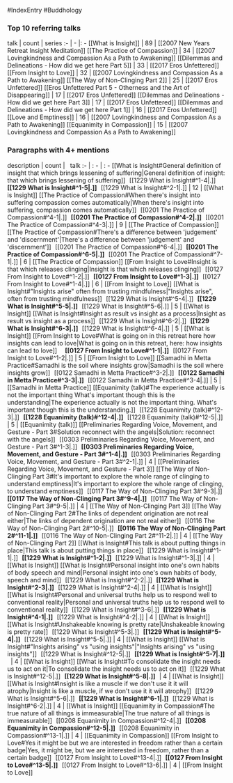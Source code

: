 #IndexEntry #Buddhology

### Top 10 referring talks
talk | count | series
:- | - |: -
[[What is Insight]] | 89 | [[2007 New Years Retreat Insight Meditation]]
[[The Practice of Compassion]] | 34 | [[2007 Lovingkindness and Compassion As a Path to Awakening]]
[[Dilemmas and Delineations - How did we get here Part 5]] | 33 | [[2017 Eros Unfettered]]
[[From Insight to Love]] | 32 | [[2007 Lovingkindness and Compassion As a Path to Awakening]]
[[The Way of Non-Clinging Part 2]] | 25 | [[2017 Eros Unfettered]]
[[Eros Unfettered Part 5 - Otherness and the Art of Disappearing]] | 17 | [[2017 Eros Unfettered]]
[[Dilemmas and Delineations - How did we get here Part 3]] | 17 | [[2017 Eros Unfettered]]
[[Dilemmas and Delineations - How did we get here Part 1]] | 16 | [[2017 Eros Unfettered]]
[[Love and Emptiness]] | 16 | [[2007 Lovingkindness and Compassion As a Path to Awakening]]
[[Equanimity in Compassion]] | 15 | [[2007 Lovingkindness and Compassion As a Path to Awakening]]

### Paragraphs with 4+ mentions
description | count | &nbsp;&nbsp;talk
:- | : - | : -
[[What is Insight#General definition of insight that which brings lessening of suffering\|General definition of insight: that which brings lessening of suffering]] &nbsp;&nbsp;[[1229 What is Insight#^1-4\|.]] &nbsp; **[[1229 What is Insight#^1-5\|.]]** &nbsp; [[1229 What is Insight#^2-1\|.]] | 12 | [[What is Insight]]
[[The Practice of Compassion#When there's insight into suffering compassion comes automatically\|When there's insight into suffering, compassion comes automatically]] &nbsp;&nbsp;[[0201 The Practice of Compassion#^4-1\|.]] &nbsp; **[[0201 The Practice of Compassion#^4-2\|.]]** &nbsp; [[0201 The Practice of Compassion#^4-3\|.]] | 9 | [[The Practice of Compassion]]
[[The Practice of Compassion#There's a difference between 'judgement' and 'discernment'\|There's a difference between 'judgement' and 'discernment']] &nbsp;&nbsp;[[0201 The Practice of Compassion#^6-4\|.]] &nbsp; **[[0201 The Practice of Compassion#^6-5\|.]]** &nbsp; [[0201 The Practice of Compassion#^7-1\|.]] | 6 | [[The Practice of Compassion]]
[[From Insight to Love#Insight is that which releases clinging\|Insight is that which releases clinging]] &nbsp;&nbsp;[[0127 From Insight to Love#^1-2\|.]] &nbsp; **[[0127 From Insight to Love#^1-3\|.]]** &nbsp; [[0127 From Insight to Love#^1-4\|.]] | 6 | [[From Insight to Love]]
[[What is Insight#"Insights arise" often from trusting mindfulness\|"Insights arise", often from trusting mindfulness]] &nbsp;&nbsp;[[1229 What is Insight#^5-4\|.]] &nbsp; **[[1229 What is Insight#^5-5\|.]]** &nbsp; [[1229 What is Insight#^5-6\|.]] | 5 | [[What is Insight]]
[[What is Insight#Insight as result vs insight as a process\|Insight as result vs insight as a process]] &nbsp;&nbsp;[[1229 What is Insight#^6-2\|.]] &nbsp; **[[1229 What is Insight#^6-3\|.]]** &nbsp; [[1229 What is Insight#^6-4\|.]] | 5 | [[What is Insight]]
[[From Insight to Love#What is going on in this retreat here how insights can lead to love\|What is going on in this retreat, here: how insights can lead to love]] &nbsp;&nbsp; &nbsp; **[[0127 From Insight to Love#^1-1\|.]]** &nbsp; [[0127 From Insight to Love#^1-2\|.]] | 5 | [[From Insight to Love]]
[[Samadhi in Metta Practice#Samadhi is the soil where insights grow\|Samadhi is the soil where insights grow]] &nbsp;&nbsp;[[0122 Samadhi in Metta Practice#^3-2\|.]] &nbsp; **[[0122 Samadhi in Metta Practice#^3-3\|.]]** &nbsp; [[0122 Samadhi in Metta Practice#^3-4\|.]] | 5 | [[Samadhi in Metta Practice]]
[[Equanimity (talk)#The experience actually is not the important thing What's important though this is the understanding\|The experience actually is not the important thing. What's important though this is the understanding.]] &nbsp;&nbsp;[[1228 Equanimity (talk)#^12-3\|.]] &nbsp; **[[1228 Equanimity (talk)#^12-4\|.]]** &nbsp; [[1228 Equanimity (talk)#^12-5\|.]] | 5 | [[Equanimity (talk)]]
[[Preliminaries Regarding Voice, Movement, and Gesture - Part 3#Solution reconnect with the angels\|Solution: reconnect with the angels]] &nbsp;&nbsp;[[0303 Preliminaries Regarding Voice, Movement, and Gesture - Part 3#^1-3\|.]] &nbsp; **[[0303 Preliminaries Regarding Voice, Movement, and Gesture - Part 3#^1-4\|.]]** &nbsp; [[0303 Preliminaries Regarding Voice, Movement, and Gesture - Part 3#^2-1\|.]] | 4 | [[Preliminaries Regarding Voice, Movement, and Gesture - Part 3]]
[[The Way of Non-Clinging Part 3#It's important to explore the whole range of clinging to understand emptiness\|It's important to explore the whole range of clinging, to understand emptiness]] &nbsp;&nbsp;[[0117 The Way of Non-Clinging Part 3#^9-3\|.]] &nbsp; **[[0117 The Way of Non-Clinging Part 3#^9-4\|.]]** &nbsp; [[0117 The Way of Non-Clinging Part 3#^9-5\|.]] | 4 | [[The Way of Non-Clinging Part 3]]
[[The Way of Non-Clinging Part 2#The links of dependent origination are not real either\|The links of dependent origination are not real either]] &nbsp;&nbsp;[[0116 The Way of Non-Clinging Part 2#^10-5\|.]] &nbsp; **[[0116 The Way of Non-Clinging Part 2#^11-1\|.]]** &nbsp; [[0116 The Way of Non-Clinging Part 2#^11-2\|.]] | 4 | [[The Way of Non-Clinging Part 2]]
[[What is Insight#This talk is about putting things in place\|This talk is about putting things in place]] &nbsp;&nbsp;[[1229 What is Insight#^1-1\|.]] &nbsp; **[[1229 What is Insight#^1-2\|.]]** &nbsp; [[1229 What is Insight#^1-3\|.]] | 4 | [[What is Insight]]
[[What is Insight#Personal insight into one's own habits of body speech and mind\|Personal insight into one's own habits of body, speech and mind]] &nbsp;&nbsp;[[1229 What is Insight#^2-2\|.]] &nbsp; **[[1229 What is Insight#^2-3\|.]]** &nbsp; [[1229 What is Insight#^2-4\|.]] | 4 | [[What is Insight]]
[[What is Insight#Personal and universal truths help us to respond well to conventional reality\|Personal and universal truths help us to respond well to conventional reality]] &nbsp;&nbsp;[[1229 What is Insight#^3-6\|.]] &nbsp; **[[1229 What is Insight#^4-1\|.]]** &nbsp; [[1229 What is Insight#^4-2\|.]] | 4 | [[What is Insight]]
[[What is Insight#Unshakeable knowing is pretty rate\|Unshakeable knowing is pretty rate]] &nbsp;&nbsp;[[1229 What is Insight#^5-3\|.]] &nbsp; **[[1229 What is Insight#^5-4\|.]]** &nbsp; [[1229 What is Insight#^5-5\|.]] | 4 | [[What is Insight]]
[[What is Insight#"Insights arising" vs "using insights"\|"Insights arising" vs "using insights"]] &nbsp;&nbsp;[[1229 What is Insight#^12-5\|.]] &nbsp; **[[1229 What is Insight#^5-7\|.]]** &nbsp;  | 4 | [[What is Insight]]
[[What is Insight#To consolidate the insight needs us to act on it\|To consolidate the insight needs us to act on it]] &nbsp;&nbsp;[[1229 What is Insight#^12-5\|.]] &nbsp; **[[1229 What is Insight#^5-8\|.]]** &nbsp;  | 4 | [[What is Insight]]
[[What is Insight#Insight is like a muscle if we don't use it it will atrophy\|Insight is like a muscle, if we don't use it it will atrophy]] &nbsp;&nbsp;[[1229 What is Insight#^5-6\|.]] &nbsp; **[[1229 What is Insight#^6-1\|.]]** &nbsp; [[1229 What is Insight#^6-2\|.]] | 4 | [[What is Insight]]
[[Equanimity in Compassion#The true nature of all things is immeasurable\|The true nature of all things is immeasurable]] &nbsp;&nbsp;[[0208 Equanimity in Compassion#^12-4\|.]] &nbsp; **[[0208 Equanimity in Compassion#^12-5\|.]]** &nbsp; [[0208 Equanimity in Compassion#^13-1\|.]] | 4 | [[Equanimity in Compassion]]
[[From Insight to Love#Yes it might be but we are interested in freedom rather than a certain badge\|Yes, it might be, but we are interested in freedom, rather than a certain badge]] &nbsp;&nbsp;[[0127 From Insight to Love#^13-4\|.]] &nbsp; **[[0127 From Insight to Love#^13-5\|.]]** &nbsp; [[0127 From Insight to Love#^13-6\|.]] | 4 | [[From Insight to Love]]

